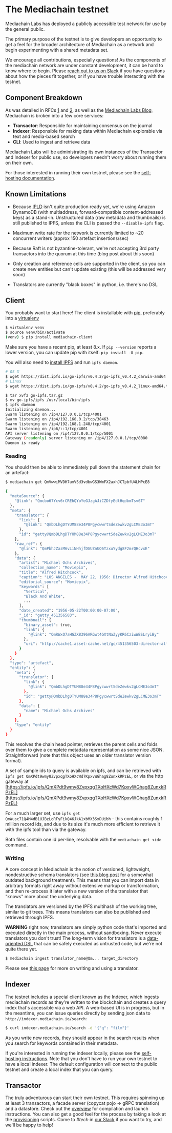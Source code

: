 # The Mediachain testnet

Mediachain Labs has deployed a publicly accessible test network for use by the
general public.

The primary purpose of the testnet is to give developers an opportunity to
get a feel for the broader architecture of Mediachain as a network and begin
experimenting with a shared metadata set.

We encourage all contributions, especially questions!  As the components of the
mediachain network are under constant development, it can be hard to know where
to begin.  Please [reach out to us on Slack](//slack.mediachain.io) if you
have questions about how the pieces fit together, or if you have trouble
interacting with the testnet.


## Component Breakdown

As was detailed in RFCs
[1](https://github.com/mediachain/mediachain/blob/master/rfc/mediachain-rfc-1.md)
and
[2](https://github.com/mediachain/mediachain/blob/master/rfc/mediachain-rfc-2.md),
as well as the [Mediachain Labs Blog](http://blog.mediachain.io/), Mediachain is
broken into a few core services:

- **Transactor**: Responsible for maintaining consensus on the journal
- **Indexer**: Responsible for making data within Mediachain explorable via text
  and media-based search
- **CLI**: Used to ingest and retrieve data

Mediachain Labs will be administrating its own instances of the Transactor
and Indexer for public use, so developers needn't worry about running them on
their own.

For those interested in running their own testnet, please see the [self-hosting documentation](selfhosting.md).


## Known Limitations

* Because [IPLD](https://github.com/ipfs/go-ipld) isn't quite production ready yet,
  we're using Amazon DynamoDB (with multiaddress, forward-compatible content-addressed keys)
  as a stand-in. Unstructured data (raw metadata and thumbnails) is still published to IPFS,
   unless the CLI is passed the `--disable-ipfs` flag.

* Maximum write rate for the network is currently limited to ~20 concurrent writers
  (approx 150 artefact insertions/sec)

* Because Raft is not byzantine-tolerant, we're not accepting 3rd party transactors
  into the quorum at this time (blog post about this soon)

* Only creation and reference cells are supported in the client, so you can create new entities but can't update
  existing (this will be addressed very soon)

* Translators are currently "black boxes" in python, i.e. there's no DSL


## Client

You probably want to start here! The client is installable with [pip](https://pip.pypa.io/en/stable/),
preferably into a [virtualenv](https://virtualenv.pypa.io/en/stable/userguide/)

```bash
$ virtualenv venv
$ source venv/bin/activate
(venv) $ pip install mediachain-client
```

Make sure you have a recent pip, at least 8.x. If `pip --version` reports a lower version,
you can update pip with itself: `pip install -U pip`.

You will also need to [install IPFS](https://ipfs.io/docs/install/) and
run `ipfs daemon`.

```bash
# OS X
$ wget https://dist.ipfs.io/go-ipfs/v0.4.2/go-ipfs_v0.4.2_darwin-amd64.tar.gz
# Linux
$ wget https://dist.ipfs.io/go-ipfs/v0.4.2/go-ipfs_v0.4.2_linux-amd64.tar.gz

$ tar xvfz go-ipfs.tar.gz
$ mv go-ipfs/ipfs /usr/local/bin/ipfs
$ ipfs daemon
Initializing daemon...
Swarm listening on /ip4/127.0.0.1/tcp/4001
Swarm listening on /ip4/192.168.0.2/tcp/38463
Swarm listening on /ip4/192.168.1.248/tcp/4001
Swarm listening on /ip6/::1/tcp/4001
API server listening on /ip4/127.0.0.1/tcp/5001
Gateway (readonly) server listening on /ip4/127.0.0.1/tcp/8080
Daemon is ready
```

### Reading

You should then be able to immediately pull down the statement chain for an artefact:

```bash
$ mediachain get QmVwwiMVDH7umVSd3vdbwGS3WmFX2axhJCTpbfU4LMPcE8

{
  "metaSource": {
    "@link": "Qmcbo67Ycv6rCREhQYoYeGJzgAJiCZDfyEdtHqdbmTsv6T"
  },
  "meta": {
    "translator": {
      "link": {
        "@link": "QmbDLhgDTYUM88e34P8PgycwwrtSdeZewkv2gLCME3o3mT"
      },
      "id": "getty@QmbDLhgDTYUM88e34P8PgycwwrtSdeZewkv2gLCME3o3mT"
    },
    "raw_ref": {
      "@link": "QmPbhJZazM6vLiNHhjfDGUZnUQ6TzxuYydg8F2mrQHcvxE"
    },
    "data": {
      "artist": "Michael Ochs Archives",
      "collection_name": "Moviepix",
      "title": "Alfred Hitchcock",
      "caption": "LOS ANGELES -  MAY 22, 1956: Director Alfred Hitchcock with actor Jimmy Stewart and actress Doris Day at the premier of 'The Man Who Knew Too Much' in Los Angeles, California. (Photo by Earl Leaf/Michael Ochs Archives/Getty Images)",
      "editorial_source": "Moviepix",
      "keywords": [
        "Vertical",
        "Black And White",
        ...
      ],
      "date_created": "1956-05-22T00:00:00-07:00",
      "_id": "getty_451356503",
      "thumbnail": {
        "binary_asset": true,
        "link": {
          "@link": "QmRWxQ7aHGZX8396ARGwt4GXtNaZyyKR6CziwWBSLryiBy"
        },
        "uri": "http://cache1.asset-cache.net/gc/451356503-director-alfred-hitchcock-with-actor-jimmy-gettyimages.jpg?v=1&c=IWSAsset&k=2&d=GkZZ8bf5zL1ZiijUmxa7QUFN5yfBDADlXbpJ1E1eyY2Njoqu%2f2BqqxBjwB509RuIt8%2b8q1YrWpXJ7oa5%2fEsS%2bA%3d%3d&b=Ng=="
      }
    }
  },
  "type": "artefact",
  "entity": {
    "meta": {
      "translator": {
        "link": {
          "@link": "QmbDLhgDTYUM88e34P8PgycwwrtSdeZewkv2gLCME3o3mT"
        },
        "id": "getty@QmbDLhgDTYUM88e34P8PgycwwrtSdeZewkv2gLCME3o3mT"
      },
      "data": {
        "name": "Michael Ochs Archives"
      }
    },
    "type": "entity"
  }
}
```

This resolves the chain head pointer, retrieves the parent cells and folds over them to give a complete
metadata representation as some nice JSON. Straightforward (note that this object uses an older translator version format).

A set of sample ids to query is available on ipfs, and can be retrieved with `ipfs get QmXPdt9wmy8ZvpxqgTXoHXcWd7KpxvWGhag8ZunxkRPzEL`,
or via the http gateway at [https://ipfs.io/ipfs/QmXPdt9wmy8ZvpxqgTXoHXcWd7KpxvWGhag8ZunxkRPzEL](https://ipfs.io/ipfs/QmXPdt9wmy8ZvpxqgTXoHXcWd7KpxvWGhag8ZunxkRPzEL)

For a much larger set, use `ipfs get QmWusc71Q4M4dB1UJBzLoRFyFikQ46JkA1xbMX3SxDUibh` - this contains roughly 1 million
record ids, and due to its size it's much more efficient to retrieve it with the ipfs tool than via the gateway.

Both files contain one id per-line, resolvable with the `mediachain get <id>` command.

### Writing

A core concept in Mediachain is the notion of versioned, lightweight, nondestructive schema translators
(see [this blog post](https://blog.mediachain.io/mediachain-developer-update-supplemental-translators-6abe3707030a#.260jpzr5c) for a somewhat outdated background treatment). This means that you can import data in arbitrary formats right away
without extensive markup or transformation, and then re-process it later with a new version of the translator that
"knows" more about the underlying data.

The translators are versioned by the IPFS multihash of the working tree, similar to git trees. This means translators can also be published and retrieved through IPFS.

**WARNING** right now, translators are simply python code that's imported and executed directly in the main process, without sandboxing. Never execute translators you don't trust! The long-term vision for translators is a [data-oriented DSL](https://github.com/mediachain/mediachain-client/issues/70) that can be safely executed as untrusted code, but we're not quite there yet.

```bash
$ mediachain ingest translator_name@Qm... target_directory
```

Please see [this page](translators.md) for more on writing and using a translator.

## Indexer

The testnet includes a special client known as the Indexer, which ingests mediachain
records as they're written to the blockchain and creates a query index that's
accessible via a web API.  A web-based UI is in progress, but in the meantime,
you can issue queries directly by sending json data to `http://indexer.mediachain.io/search`:

```bash
$ curl indexer.mediachain.io/search -d '{"q": "film"}'
```

As you write new records, they should appear in the search results when you search
for keywords contained in their metadata.

If you're interested in running the indexer locally, please see the [self-hosting instructions](selfhosting.md#indexer).
Note that you don't have to run your own testnet to have a local indexer.  The default configuration
will connect to the public testnet and create a local index that you can query.

## Transactor

The truly adventurous can start their own testnet. This requires spinning up at least 3 transactors,
a facade server (copycat pojo -> gRPC translation) and a datastore. Check out the [overview](selfhosting.md)
for compilation and launch instructions.  You can also get a good feel for the process by
taking a look at the [provisioning](https://github.com/mediachain/mediachain/tree/release-0.1.0/provisioning/playbooks)
scripts.  Come to _#tech_ in [our Slack](//slack.mediachain.io) if you want to try, and we'll be happy to help!


